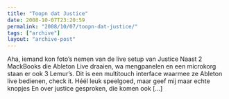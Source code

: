 ```yaml
---
title: "Toopn dat Justice"
date: 2008-10-07T23:20:59
permalink: "2008/10/07/toopn-dat-justice/"
tags: ["archive"]
layout: "archive-post"
---
```

Aha, iemand kon foto’s nemen van de live setup van Justice Naast 2 MackBooks die Ableton Live draaien, wa mengpanelen en een microkorg staan er ook 3 Lemur’s. Dit is een multitouch interface waarmee ze Ableton live bedienen, check it. Héél leuk speelgoed, maar geef mij maar echte knopjes En over justice gesproken, die komen ook \[…\]
